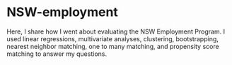 # NSW-employment
Here, I share how I went about evaluating the NSW Employment Program. I used linear regressions, multivariate analyses, clustering, bootstrapping, nearest neighbor matching, one to many matching, and propensity score matching to answer my questions.
